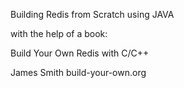 Building Redis from Scratch using JAVA

with the help of a book:

Build Your Own
Redis with C/C++

James Smith
build-your-own.org
